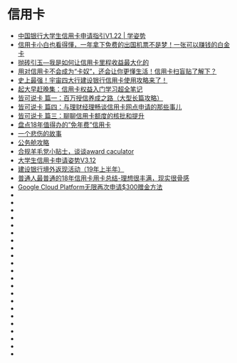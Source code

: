 # 信用卡
*   [中国银行大学生信用卡申请指引V1.22 | 学姿势](https://www.xuezishi.net/the-guidance-of-boc-student-cc-application)
*   [信用卡小白也看得懂，一年拿下免费的出国机票不是梦！一张可以赚钱的白金卡](https://post.smzdm.com/p/739859/)
*   [抛砖引玉—我是如何让信用卡里程收益最大化的](https://post.smzdm.com/p/780705/)
*   [用对信用卡不会成为“卡奴”，还会让你更懂生活！信用卡扫盲贴了解下？](https://post.smzdm.com/p/701674/)
*   [史上最强！宇宙四大行建设银行信用卡使用攻略来了！](https://post.smzdm.com/p/696626/)
*   [起大早赶晚集：信用卡权益入门学习超全笔记](https://post.smzdm.com/p/758549/)
*   [皆可说卡 篇一：百万授信养成之路（大型长篇攻略）](https://post.smzdm.com/p/701671/)
*   [皆可说卡 篇四：与理财经理畅谈信用卡网点申请的那些事儿](https://post.smzdm.com/p/732807/)
*   [皆可说卡 篇三：聊聊信用卡额度的核批和提升](https://post.smzdm.com/p/726726/)
*   [盘点18年值得办的”免年费”信用卡](https://post.smzdm.com/p/670587/)
*   [一个悲伤的故事](https://mp.weixin.qq.com/s?__biz=MzI0MjA1Mjg2Ng==&mid=209577430&idx=2&sn=650e6df587f6f7f35e6aa40c80e7db8e&mpshare=1&scene=23&srcid=12314QI7kcqKqGYsPW6nH5y2#rd)
*   [公务舱攻略](https://mp.weixin.qq.com/s?__biz=MzI0MjA1Mjg2Ng==&mid=2649866854&idx=1&sn=7dbff9ec865832e3772e58c96b28ce0d&mpshare=1&scene=23&srcid=1231bMqeVUHszU2KRfDT8T0Y#rd)
*   [合规羊毛党小贴士，谈谈award caculator](https://mp.weixin.qq.com/s?__biz=MzI0MjA1Mjg2Ng==&mid=2649867531&idx=1&sn=7bd4e7ba3986e61f9185558bc4180429&chksm=f1075f66c670d670fc75b156fbc56af8a2cb7225e18ee3e8045c24f14609e5b7beea29bda4c8&mpshare=1&scene=23&srcid=1231B105gZAheW2kFtB2NEPx#rd)
*   [大学生信用卡申请姿势V3.12](https://www.xuezishi.net/%E5%A4%A7%E5%AD%A6%E7%94%9F%E4%BF%A1%E7%94%A8%E5%8D%A1%E7%94%B3%E8%AF%B7%E5%A7%BF%E5%8A%BF)
*   [建设银行境外返现活动（19年上半年）](https://www.xuezishi.net/ccb-cc-overseas-cash-back-activities-in-the-first-half-of-2019)
*   [普通人最普通的18年信用卡用卡总结-理想很丰满，现实很骨感](https://post.smzdm.com/p/a6lnqeez/)
*   [Google Cloud Platform无限再次申请$300赠金方法](https://51.ruyo.net/9807.html)
*   []()
*   []()
*   []()
*   []()
*   []()
*   []()
*   []()
*   []()
*   []()
*   []()
*   []()
*   []()
*   []()
*   []()
*   []()
*   []()
*   []()
*   []()
*   []()
*   []()
*   []()
*   []()
